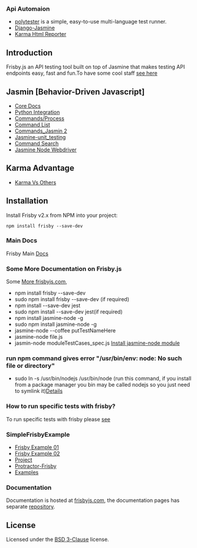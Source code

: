 ### Api Automaion

* [polytester](https://github.com/skoczen/polytester) is a simple, easy-to-use multi-language test runner.
* [Django-Jasmine](https://github.com/jakeharding/django-jasmine)
* [Karma Html Reporter](https://github.com/dtabuenc/karma-html-reporter)


## Introduction

Frisby.js an API testing tool built on top of Jasmine that makes testing API
endpoints easy, fast and fun.To have some cool staff [see here](https://ptmccarthy.github.io/2014/06/28/rest-testing-with-frisby/)

## Jasmin [Behavior-Driven Javascript]
* [Core Docs](https://jasmine.github.io/pages/docs_home.html)
* [Python Integration](https://github.com/jasmine/jasmine-py)
* [Commands/Process](https://jasmine.github.io/2.0/introduction.html)
* [Command List](https://github.com/mattfysh/cheat-sinon-jasmine/blob/master/readme.md)
* [Commands_Jasmin 2](https://github.com/lennonjesus/jasmine2-cheatsheet/blob/master/README.md)
* [Jasmine-unit_testing](https://github.com/Galleria/Jasmine-unit_testing-CheatSheet)
* [Command Search](https://github.com/search?utf8=%E2%9C%93&q=jasmine+cheat&type=)
* [Jasmine Node Webdriver](https://github.com/gleneivey/jasmine-node-webdriver)

## Karma Advantage
* [Karma Vs Others](https://stackoverflow.com/questions/26032124/karma-vs-testing-framework-jasmine-mocha-qunit)

## Installation

Install Frisby v2.x from NPM into your project:

    npm install frisby --save-dev


### Main Docs

Frisby Main [Docs](https://github.com/vlucas/frisby/blob/master/README.md)


### Some More Documentation on Frisby.js
Some [More frisbyjs.com](https://ian_lin.gitbooks.io/javascript-testing/content/chapter4.html),
* npm install frisby --save-dev
* sudo npm install frisby --save-dev (if required)
* npm install --save-dev jest
* sudo npm install --save-dev jest(if required)
* npm install jasmine-node -g
* sudo npm install jasmine-node -g
* jasmine-node --coffee putTestNameHere
* jasmine-node file.js
* jasmin-node moduleTestCases_spec.js [Install jasmine-node module](https://stackoverflow.com/questions/35638251/how-to-run-specific-tests-with-frisby)

### run npm command gives error "/usr/bin/env: node: No such file or directory"
* sudo ln -s /usr/bin/nodejs /usr/bin/node (run this command, if you install from a package manager you bin may be called nodejs so you just need to symlink it)[Details](https://github.com/nodejs/node-v0.x-archive/issues/3911)


### How to run specific tests with frisby?
To run specific tests with frisby please [see](https://stackoverflow.com/questions/35638251/how-to-run-specific-tests-with-frisby)

### SimpleFrisbyExample

* [Frisby Example 01](https://github.com/iangemtek/SimpleFrisbyExample/tree/master/node_modules/frisby/examples)
* [Frisby Example 02](https://github.com/Jenyaya/frisby-example)
* [Project](https://github.com/iangemtek/SimpleFrisbyExample)
* [Protractor-Frisby](https://github.com/igniteram/protractor-frisby)
* [Examples](https://github.com/search?utf8=%E2%9C%93&q=frisby+example&type=)


### Documentation

Documentation is hosted at [frisbyjs.com](http://frisbyjs.com/), the
documentation pages has separate
[repository](https://github.com/vlucas/frisby-site).

## License

Licensed under the [BSD 3-Clause](http://opensource.org/licenses/BSD-3-Clause)
license.

